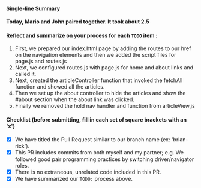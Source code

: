 #### Single-line Summary
**Today, Mario and John paired together. It took about 2.5**

#### Reflect and summarize on your process for each `TODO` item :  
  1. First, we prepared our index.html page by adding the routes to our href on the navigation elements and then we added the script files for page.js and routes.js
  2. Next, we configured routes.js with page.js for home and about links and called it.
  3. Next, created the articleController function that invoked the fetchAll function and showed all the articles.
  4. Then we set up the about controller to hide the articles and show the #about section when the about link was clicked.
  5. Finally we removed the hold nav handler and function from articleView.js

#### Checklist (before submitting, fill in each set of square brackets with an 'x')
- [x] We have titled the Pull Request similar to our branch name (ex: 'brian-rick').
- [x] This PR includes commits from both myself and my partner; e.g. We followed good pair programming practices by switching driver/navigator roles.
- [x] There is no extraneous, unrelated code included in this PR.
- [x] We have summarized our `TODO:` process above.
